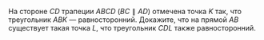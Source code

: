 На стороне $CD$ трапеции $ABCD$ ($BC \parallel AD$) отмечена точка $K$ так, что треугольник $ABK$ — равносторонний. Докажите, что на прямой $AB$ существует такая точка $L$, что треугольник $CDL$ также равносторонний.